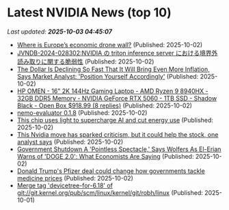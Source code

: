 # Latest NVIDIA News (top 10)
_Last updated: **2025-10-03 04:45:07**_

- [Where is Europe’s economic drone wall?](https://www.euractiv.com/opinion/where-is-europes-economic-drone-wall/) (Published: 2025-10-02)
- [JVNDB-2024-028302:NVIDIA の triton inference server における境界外読み取りに関する脆弱性](http://vrda.jpcert.or.jp/feed/ja/JVNiPedia_JVNDB-2024-028302_AD_1.html) (Published: 2025-10-02)
- [The Dollar Is Declining So Fast That It Will Bring Even More Inflation, Says Market Analyst: 'Position Yourself Accordingly'](https://finance.yahoo.com/news/dollar-declining-fast-bring-even-023127482.html) (Published: 2025-10-02)
- [HP OMEN - 16" 2K 144Hz Gaming Laptop - AMD Ryzen 9 8940HX - 32GB DDR5 Memory - NVIDIA GeForce RTX 5060 - 1TB SSD - Shadow Black - Open Box $918.99 (8 replies)](https://slickdeals.net/f/18653419-hp-omen-16-2k-144hz-gaming-laptop-amd-ryzen-9-8940hx-32gb-ddr5-memory-nvidia-geforce-rtx-5060-1tb-ssd-shadow-black-open-box-918-99) (Published: 2025-10-02)
- [nemo-evaluator 0.1.8](https://pypi.org/project/nemo-evaluator/0.1.8/) (Published: 2025-10-02)
- [This chip uses light to supercharge AI and cut energy use](https://newatlas.com/materials/light-based-chip-ai-power-efficiency/) (Published: 2025-10-02)
- [This Nvidia move has sparked criticism, but it could help the stock, one analyst says](https://biztoc.com/x/ea08f4d197867458) (Published: 2025-10-02)
- [Government Shutdown A 'Pointless Spectacle,' Says Wolfers As El-Erian Warns of 'DOGE 2.0': What Economists Are Saying](https://finance.yahoo.com/news/government-shutdown-pointless-spectacle-says-003109738.html) (Published: 2025-10-02)
- [Donald Trump's Pfizer deal could change how governments tackle medicine prices](https://www.livemint.com/opinion/columns/donald-trumps-pfizer-deal-could-change-how-governments-tackle-medicine-prices-11759325580936.html) (Published: 2025-10-02)
- [Merge tag 'devicetree-for-6.18' of git://git.kernel.org/pub/scm/linux/kernel/git/robh/linux](https://git.kernel.org/pub/scm/linux/kernel/git/torvalds/linux.git/commit/?id=9792d660a4e91d31a6b1af105ae3f1c29107e94b) (Published: 2025-10-01)
